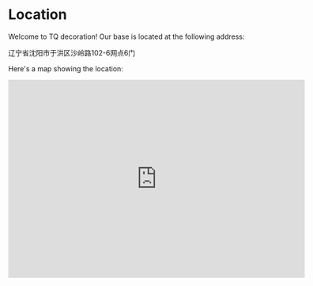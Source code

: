 # Location

Welcome to TQ decoration! Our base is located at the following address:

辽宁省沈阳市于洪区沙岭路102-6网点6门

Here's a map showing the location:

<iframe
    width="600"
    height="400"
    frameborder="0"
    scrolling="no"
    marginheight="0"
    marginwidth="0"
    src="https://www.google.com/maps/embed?pb=!1m18!1m12!1m3!1d185.1158598592233!2d2.3830449648918033!3d48.828725194616325!2m3!1f0!2f0!3f0!3m2!1i1024!2i768!4f13.1!3m3!1m2!1s0x47e67239148d81fd%3A0xded47e7954978620!2sAPC!5e0!3m2!1sen!2sfr!4v1706861989049!5m2!1sen!2sfr">
</iframe>
